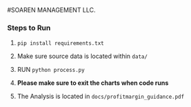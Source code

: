 #SOAREN MANAGEMENT LLC.

### Steps to Run
 1) ```pip install requirements.txt```
 
 2) Make sure source data is located within ```data/```
 
 3) RUN  ```python process.py```
 
 3) **Please make sure to exit the charts when code runs**
 
 4) The Analysis is located in ```docs/profitmargin_guidance.pdf```

